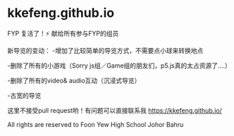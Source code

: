 # kkefeng.github.io
FYP 复活了！⚡
献给所有参与FYP的组员

新导览的变动：
-增加了比较简单的导览方式，不需要点小球来转换地点

-删除了所有的小游戏（Sorry js组／Game组的朋友们，p5.js真的太占资源了....）

-删除了所有的video& audio互动（沉浸式导览）

-古宽的导览

这里不接受pull request哟！有问题可以直接联系我
https://kkefeng.github.io/


All rights are reserved to Foon Yew High School Johor Bahru
